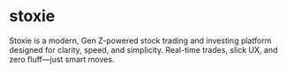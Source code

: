 # stoxie
Stoxie is a modern, Gen Z-powered stock trading and investing platform designed for clarity, speed, and simplicity. Real-time trades, slick UX, and zero fluff—just smart moves.
